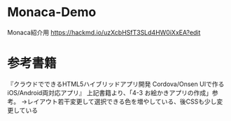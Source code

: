 # Monaca-Demo
Monaca紹介用
https://hackmd.io/uzXcbHSfT3SLd4HW0iXxEA?edit

# 参考書籍
『クラウドでできるHTML5ハイブリッドアプリ開発 Cordova/Onsen UIで作るiOS/Android両対応アプリ』
上記書籍より、「4-3 お絵かきアプリの作成」参考。
→レイアウト若干変更して選択できる色を増やしている、後CSSも少し変更している


